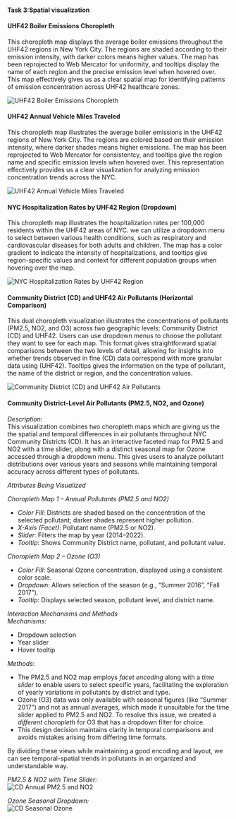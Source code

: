 #### Task 3:Spatial visualization
#### UHF42 Boiler Emissions Choropleth

This choropleth map displays the average boiler emissions throughout the UHF42 regions in New York City. The regions are shaded according to their emission intensity, with darker colors means higher values. The map has been reprojected to Web Mercator for uniformity, and tooltips display the name of each region and the precise emission level when hovered over. This map effectively gives us as a clear spatial map for identifying patterns of emission concentration across UHF42 healthcare zones.

![UHF42 Boiler Emissions Choropleth](images3/BoilerEmissions.png)

#### UHF42 Annual Vehicle Miles Traveled 

This choropleth map illustrates the average boiler emissions in the UHF42 regions of New York City. The regions are colored based on their emission intensity, where darker shades means higher emissions. The map has been reprojected to Web Mercator for consistentcy, and tooltips give the region name and specific emission levels when hovered over. This representation effectively provides us a clear visualization for analyzing emission concentration trends across the NYC.

![UHF42 Annual Vehicle Miles Traveled](images3/AnnualVehiclesTraveled.png)

#### NYC Hospitalization Rates by UHF42 Region (Dropdown)

This choropleth map illustrates the hospitalization rates per 100,000 residents within the UHF42 areas of NYC. we can utilize a dropdown menu to select between various health conditions, such as respiratory and cardiovascular diseases for both adults and children. The map has a color gradient to indicate the intensity of hospitalizations, and tooltips give region-specific values and context for different population groups when hovering over the map.

![NYC Hospitalization Rates by UHF42 Region](images3/Hospitalizationrates.png)

#### Community District (CD) and UHF42 Air Pollutants (Horizontal Comparison)

This dual choropleth visualization illustrates the concentrations of pollutants (PM2.5, NO2, and O3) across two geographic levels: Community District (CD) and UHF42. Users can use dropdown menus to choose the pollutant they want to see for each map. This format gives straightforward spatial comparisons between the two levels of detail, allowing for insights into whether trends observed in fine (CD) data correspond with more granular data using (UHF42). Tooltips gives the information on the type of pollutant, the name of the district or region, and the concentration values.

![Community District (CD) and UHF42 Air Pollutants](images3/CDandUHF42Airpollutantshorizontalconcat.png)

#### Community District-Level Air Pollutants (PM2.5, NO2, and Ozone)

*Description*:  
This visualization combines two choropleth maps which are giving us the the spatial and temporal differences in air pollutants throughout NYC Community Districts (CD). It has an interactive faceted map for PM2.5 and NO2 with a time slider, along with a distinct seasonal map for Ozone accessed through a dropdown menu. This gives users to analyze pollutant distributions over various years and seasons while maintaining temporal accuracy across different types of pollutants.

*Attributes Being Visualized*

*Choropleth Map 1 – Annual Pollutants (PM2.5 and NO2)*  
- *Color Fill*: Districts are shaded based on the concentration of the selected pollutant; darker shades represent higher pollution.  
- *X-Axis (Facet)*: Pollutant name (PM2.5 or NO2).  
- *Slider*: Filters the map by year (2014–2022).  
- *Tooltip*: Shows Community District name, pollutant, and pollutant value.

*Choropleth Map 2 – Ozone (O3)*  
- *Color Fill*: Seasonal Ozone concentration, displayed using a consistent color scale.  
- *Dropdown*: Allows selection of the season (e.g., “Summer 2016”, “Fall 2017”).  
- *Tooltip*: Displays selected season, pollutant level, and district name.

*Interaction Mechanisms and Methods*  
*Mechanisms*:  
- Dropdown selection  
- Year slider  
- Hover tooltip  

*Methods*:  
- The PM2.5 and NO2 map employs *facet encoding* along with a *time slider* to enable users to select specific years, facilitating the exploration of yearly variations in pollutants by district and type.  
- Ozone (O3) data was only available with seasonal figures (like “Summer 2017”) and not as annual averages, which made it unsuitable for the time slider applied to PM2.5 and NO2. To resolve this issue, we created a *different choropleth* for O3 that has a dropdown filter for choice.  
- This design decision maintains clarity in temporal comparisons and avoids mistakes arising from differing time formats.  

By dividing these views while maintaining a good encoding and layout, we can see temporal-spatial trends in pollutants in an organized and understandable way.



*PM2.5 & NO2 with Time Slider:*  
![CD Annual PM2.5 and NO2](images3/CDPM2.5NO2withtime.gif)

*Ozone Seasonal Dropdown:*  
![CD Seasonal Ozone](images3/CDO3withtime.gif)
